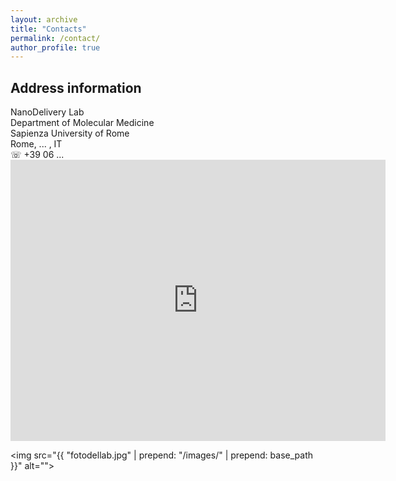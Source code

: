 ```yaml
---
layout: archive
title: "Contacts"
permalink: /contact/
author_profile: true
---
```


<h2> Address information </h2>
NanoDelivery Lab <br>
Department of Molecular Medicine <br>
Sapienza University of Rome <br>
Rome, ... , IT <br>
&#9743; +39 06 ... 

<iframe width="600" height="450" frameborder="0" style="border:0"
src="https://www.google.com/maps/embed/v1/place?q=place_id:ChIJhwSGzJ1hLxMRIUQcq7n77fo&key=AIzaSyAYv_7bzzTELVx9RYjErOCzg-A2CcI8VMc" allowfullscreen></iframe> 

<img src="{{ "fotodellab.jpg" | prepend: "/images/" | prepend: base_path }}" alt="">
